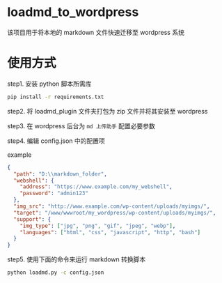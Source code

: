 # loadmd_to_wordpress

该项目用于将本地的 markdown 文件快速迁移至 wordpress 系统

# 使用方式

step1. 安装 python 脚本所需库

```sh
pip install -r requirements.txt
```

step2. 将 loadmd_plugin 文件夹打包为 zip 文件并将其安装至 wordpress

step3. 在 wordpress 后台为 `md 上传助手` 配置必要参数

step4. 编辑 config.json 中的配置项

example

```json
{
  "path": "D:\\markdown_folder",
  "webshell": {
    "address": "https://www.example.com/my_webshell",
    "password": "admin123"
  },
  "img_src": "http://www.example.com/wp-content/uploads/myimgs/",
  "target": "/www/wwwroot/my_wordpress/wp-content/uploads/myimgs/",
  "support": {
    "img_type": ["jpg", "png", "gif", "jpeg", "webp"],
    "languages": ["html", "css", "javascript", "http", "bash"]
  }
}
```

step5. 使用下面的命令来运行 markdown 转换脚本

```sh
python loadmd.py -c config.json
```
